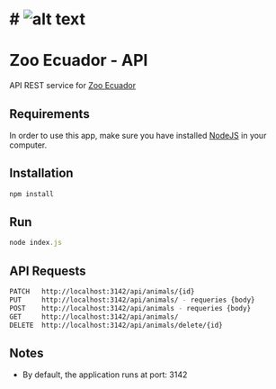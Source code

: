 # # ![alt text](https://yo-toronto.com/wp-content/uploads/2016/05/YoToronto_LandmarkIcon_TOZoo-map.png) 
# Zoo Ecuador - API

API REST service for [Zoo Ecuador](https://github.com/Asac2142/zoo-frontend)

## Requirements

In order to use this app, make sure you have installed [NodeJS](https://nodejs.org/en/) in your computer.

## Installation

```javascript
npm install
```

## Run

```javascript
node index.js
```

## API Requests

```bash
PATCH   http://localhost:3142/api/animals/{id}
PUT     http://localhost:3142/api/animals/ - requeries {body}
POST    http://localhost:3142/api/animals - requeries {body}
GET     http://localhost:3142/api/animals/
DELETE  http://localhost:3142/api/animals/delete/{id}
```

## Notes

- By default, the application runs at port: 3142
